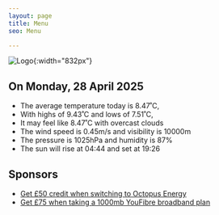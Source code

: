 ```yaml
---
layout: page
title: Menu
seo: Menu

---
```


![Logo](/images/logo.jpg){:width="832px"}

<!-- weather_marker starts -->
## On Monday, 28 April 2025

- The average temperature today is 8.47˚C,
- With highs of 9.43˚C and lows of 7.51˚C,
- It may feel like 8.47˚C with overcast clouds
- The wind speed is 0.45m/s and visibility is 10000m
- The pressure is 1025hPa and humidity is 87%
- The sun will rise at 04:44 and set at 19:26

<!-- weather_marker ends -->

## Sponsors

- [Get £50 credit when switching to Octopus Energy](https://bit.ly/3oD1nnS)
- [Get £75 when taking a 1000mb YouFibre broadband plan](https://aklam.io/91zWhU?)
